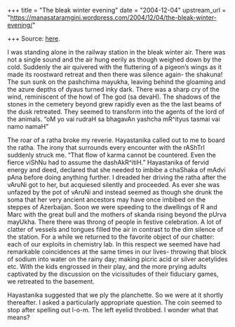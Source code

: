+++
title = "The bleak winter evening"
date = "2004-12-04"
upstream_url = "https://manasataramgini.wordpress.com/2004/12/04/the-bleak-winter-evening/"

+++
Source: [here](https://manasataramgini.wordpress.com/2004/12/04/the-bleak-winter-evening/).

I was standing alone in the railway station in the bleak winter air.
There was not a single sound and the air hung eerily as though weighed
down by the cold. Suddenly the air quivered with the fluttering of a
pigeon’s wings as it made its roostward retreat and then there was
silence again- the shakuna! The sun sunk on the pashchima mayukha,
leaving behind the gloaming and the azure depths of dyaus turned inky
dark. There was a sharp cry of the wind, reminiscent of the howl of The
god (sa devaH). The shadows of the stones in the cemetery beyond grew
rapidly even as the the last beams of the dusk retreated. They seemed to
transform into the agents of the lord of the animals. “oM yo vai rudraH
sa bhagavAn yashcha mR^ityus tasmai vai namo namaH”

The roar of a ratha broke my reverie. Hayastanika called out to me to
board the ratha. The irony that surrounds every encounter with the
rAShTrI suddenly struck me. “That flow of karma cannot be countered.
Even the fierce viShNu had to assume the dashAkR^itiH.” Hayastanika of
fervid energy and deed, declared that she needed to imbibe a chaShaka of
mAdvi pAna before doing anything further. I dreaded her driving the
ratha after the vAruNi got to her, but acquiesed silently and proceeded.
As ever she was unfazed by the pot of vAruNi and instead seemed as
though she drunk the soma that her very ancient ancestors may have once
imbibed on the steppes of Azerbaijan. Soon we were speeding to the
dwellings of R and Marc with the great bull and the mothers of skanda
rising beyond the pUrva mayUkha. There there was throng of people in
festive celebration. A lot of clatter of vessels and tongues filled the
air in contrast to the dim silence of the station. For a while we
returned to the favorite object of our chatter: each of our exploits in
chemistry lab. In this respect we seemed have had remarkable
coincidences at the same times in our lives- throwing that block of
sodium into water on the rainy day; making picric acid or silver
acetylides etc. With the kids engrossed in their play, and the more
prying adults captivated by the discussion on the vicissitudes of their
fiduciary games, we retreated to the basement.

Hayastanika suggested that we ply the planchette. So we were at it
shortly thereafter. I asked a particularly appropriate question. The
coin seemed to stop after spelling out l-o-m. The left eyelid throbbed.
I wonder what that means?  

